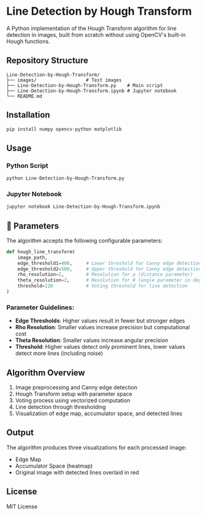 # Line Detection by Hough Transform

A Python implementation of the Hough Transform algorithm for line detection in images, built from scratch without using OpenCV's built-in Hough functions.

## Repository Structure
```
Line-Detection-by-Hough-Transform/
├── images/                  # Test images
├── Line-Detection-by-Hough-Transform.py    # Main script
├── Line-Detection-by-Hough-Transform.ipynb # Jupyter notebook
└── README.md
```

## Installation
```bash
pip install numpy opencv-python matplotlib
```

## Usage
### Python Script
```bash
python Line-Detection-by-Hough-Transform.py
```

### Jupyter Notebook
```bash
jupyter notebook Line-Detection-by-Hough-Transform.ipynb
```

## 🔧 Parameters

The algorithm accepts the following configurable parameters:

```python
def hough_line_transform(
    image_path, 
    edge_threshold1=400,     # Lower threshold for Canny edge detection
    edge_threshold2=500,     # Upper threshold for Canny edge detection  
    rho_resolution=2,        # Resolution for ρ (distance parameter)
    theta_resolution=2,      # Resolution for θ (angle parameter in degrees)
    threshold=120            # Voting threshold for line detection
)
```

### Parameter Guidelines:
- **Edge Thresholds**: Higher values result in fewer but stronger edges
- **Rho Resolution**: Smaller values increase precision but computational cost
- **Theta Resolution**: Smaller values increase angular precision
- **Threshold**: Higher values detect only prominent lines, lower values detect more lines (including noise)

## Algorithm Overview
1. Image preprocessing and Canny edge detection
2. Hough Transform setup with parameter space
3. Voting process using vectorized computation
4. Line detection through thresholding
5. Visualization of edge map, accumulator space, and detected lines

## Output
The algorithm produces three visualizations for each processed image:
- Edge Map
- Accumulator Space (heatmap)
- Original image with detected lines overlaid in red

## License
MIT License
